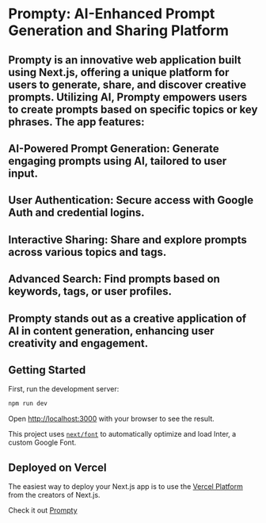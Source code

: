 # Prompty: AI-Enhanced Prompt Generation and Sharing Platform

## Prompty is an innovative web application built using Next.js, offering a unique platform for users to generate, share, and discover creative prompts. Utilizing AI, Prompty empowers users to create prompts based on specific topics or key phrases. The app features:

## AI-Powered Prompt Generation: Generate engaging prompts using AI, tailored to user input.
## User Authentication: Secure access with Google Auth and credential logins.
## Interactive Sharing: Share and explore prompts across various topics and tags.
## Advanced Search: Find prompts based on keywords, tags, or user profiles.
## Prompty stands out as a creative application of AI in content generation, enhancing user creativity and engagement.

## Getting Started

First, run the development server:

```bash
npm run dev
```

Open [http://localhost:3000](http://localhost:3000) with your browser to see the result.


This project uses [`next/font`](https://nextjs.org/docs/basic-features/font-optimization) to automatically optimize and load Inter, a custom Google Font.

## Deployed on Vercel

The easiest way to deploy your Next.js app is to use the [Vercel Platform](https://vercel.com/new?utm_medium=default-template&filter=next.js&utm_source=create-next-app&utm_campaign=create-next-app-readme) from the creators of Next.js.

Check it out [Prompty](https://prompty-omega.vercel.app/)
